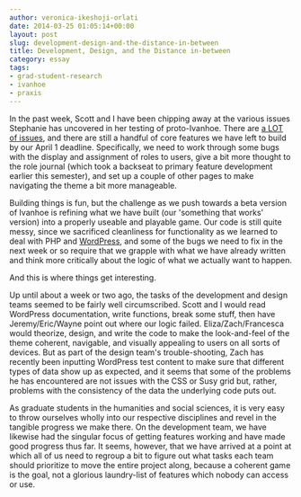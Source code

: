 ```yaml
---
author: veronica-ikeshoji-orlati
date: 2014-03-25 01:05:14+00:00
layout: post
slug: development-design-and-the-distance-in-between
title: Development, Design, and the Distance in-between
category: essay
tags:
- grad-student-research
- ivanhoe
- praxis
---
```


In the past week, Scott and I have been chipping away at the various issues Stephanie has uncovered in her testing of proto-Ivanhoe. There are [a LOT of issues](https://github.com/scholarslab/ivanhoe/issues?labels=&page=1&state=open), and there are still a handful of core features we have left to build by our April 1 deadline. Specifically, we need to work through some bugs with the display and assignment of roles to users, give a bit more thought to the role journal (which took a backseat to primary feature development earlier this semester), and set up a couple of other pages to make navigating the theme a bit more manageable.

Building things is fun, but the challenge as we push towards a beta version of Ivanhoe is refining what we have built (our 'something that works' version) into a properly useable and playable game. Our code is still quite messy, since we sacrificed cleanliness for functionality as we learned to deal with PHP and [WordPress](http://wordpress.org/), and some of the bugs we need to fix in the next week or so require that we grapple with what we have already written and think more critically about the logic of what we actually want to happen.

And this is where things get interesting.

Up until about a week or two ago, the tasks of the development and design teams seemed to be fairly well circumscribed. Scott and I would read WordPress documentation, write functions, break some stuff, then have Jeremy/Eric/Wayne point out where our logic failed. Eliza/Zach/Francesca would theorize, design, and write the code to make the look-and-feel of the theme coherent, navigable, and visually appealing to users on all sorts of devices. But as part of the design team's trouble-shooting, Zach has recently been inputting WordPress test content to make sure that different types of data show up as expected, and it seems that some of the problems he has encountered are not issues with the CSS or Susy grid but, rather, problems with the consistency of the data the underlying code puts out.

As graduate students in the humanities and social sciences, it is very easy to throw ourselves wholly into our respective disciplines and revel in the tangible progress we make there. On the development team, we have likewise had the singular focus of getting features working and have made good progress thus far. It seems, however, that we have arrived at a point at which all of us need to regroup a bit to figure out what tasks each team should prioritize to move the entire project along, because a coherent game is the goal, not a glorious laundry-list of features which nobody can access or use.
